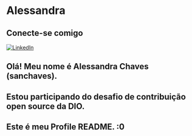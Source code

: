 # Alessandra

## Conecte-se comigo
[![LinkedIn](https://img.shields.io/badge/LinkedIn-0077B5?style=for-the-badge&logo=linkedin&logoColor=white)](https://www.linkedin.com/in/alessandra-chaves-vedoy-027952183/)


## Olá! Meu nome é Alessandra Chaves (sanchaves).  
## Estou participando do desafio de contribuição open source da DIO.  
## Este é meu Profile README. :0
